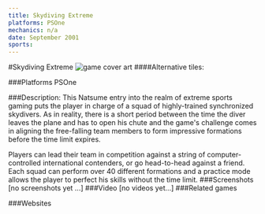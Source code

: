```yaml
---
title: Skydiving Extreme
platforms: PSOne
mechanics: n/a
date: September 2001
sports: 
---
```

#Skydiving Extreme
![game cover art](//images.igdb.com/igdb/image/upload/t_cover_big/zytgxew6wjwsrws0wm23.jpg "Logo Title Text 1")
####Alternative tiles:

###Platforms
PSOne

###Description:
This Natsume entry into the realm of extreme sports gaming puts the player in charge of a squad of highly-trained synchronized skydivers. As in reality, there is a short period between the time the diver leaves the plane and has to open his chute and the game's challenge comes in aligning the free-falling team members to form impressive formations before the time limit expires. 
 
Players can lead their team in competition against a string of computer-controlled international contenders, or go head-to-head against a friend. Each squad can perform over 40 different formations and a practice mode allows the player to perfect his skills without the time limit.
###Screenshots
[no screenshots yet ...]
###Video
[no videos yet...]
###Related games

###Websites

